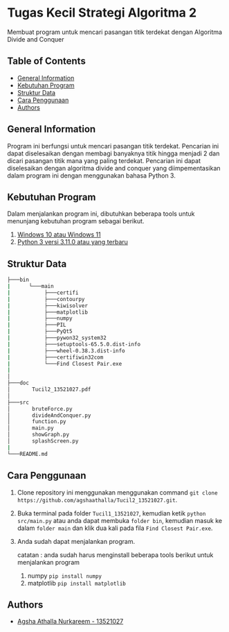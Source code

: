 # Tugas Kecil Strategi Algoritma 2

Membuat program untuk mencari pasangan titik terdekat dengan Algoritma Divide and Conquer

## Table of Contents

* [General Information](#general-information)
* [Kebutuhan Program](#requirement-program)
* [Struktur Data](#struktur-data)
* [Cara Penggunaan](#cara-penggunaan)
* [Authors](#authors)

## General Information

Program ini berfungsi untuk mencari pasangan titik terdekat. Pencarian ini dapat diselesaikan dengan membagi banyaknya titik hingga menjadi 2 dan dicari pasangan titik mana yang paling terdekat. Pencarian ini dapat diselesaikan dengan algoritma divide and conquer yang diimpementasikan dalam program ini dengan menggunakan bahasa Python 3.

## Kebutuhan Program

Dalam menjalankan program ini, dibutuhkan beberapa tools untuk menunjang kebutuhan program sebagai berikut.

1. [Windows 10 atau Windows 11](https://www.microsoft.com/software-download/windows11)
2. [Python 3 versi 3.11.0 atau yang terbaru](https://www.python.org/downloads/)

## Struktur Data

```bash
├───bin
|      └───main
|      		├───certifi
|      		├───contourpy
|      		├───kiwisolver
|      		├───matplotlib
|      		├───numpy
|      		├───PIL
|      		├───PyQt5
|      		├───pywon32_system32
|      		├───setuptools-65.5.0.dist-info
|      		├───wheel-0.38.3.dist-info
|      		├───certifiwin32com
|      		└───Find Closest Pair.exe
|
│
├───doc
│       Tucil2_13521027.pdf
│
├───src
│       bruteForce.py
│       divideAndConquer.py
│       function.py
│       main.py
│       showGraph.py
│       splashScreen.py
|
└───README.md

```

## Cara Penggunaan

1. Clone repository ini menggunakan menggunakan command `git clone https://github.com/agshaathalla/Tucil2_13521027.git`.
2. Buka terminal pada folder `Tucil1_13521027`, kemudian ketik `python src/main.py` atau anda dapat membuka `folder bin`, kemudian masuk ke dalam `folder main` dan klik dua kali pada fila `Find Closest Pair.exe`.
3. Anda sudah dapat menjalankan program.

   catatan : anda sudah harus menginstall beberapa tools berikut untuk menjalankan program

   1. numpy 	`pip install numpy`
   2. matplotlib	`pip install matplotlib`

## Authors

* [Agsha Athalla Nurkareem - 13521027](https://github.com/agshaathalla)
